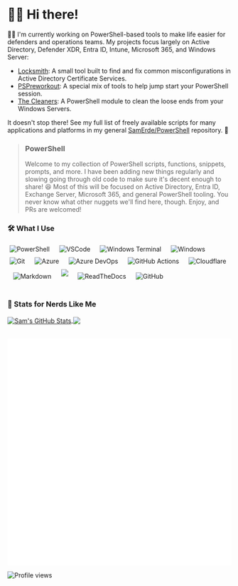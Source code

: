 # 👋🏻 Hi there!

👨‍💻 I'm currently working on PowerShell-based tools to make life easier for defenders and operations teams. My projects focus largely on Active Directory, Defender XDR, Entra ID, Intune, Microsoft 365, and Windows Server:

 - [Locksmith](https://github.com/TrimarcJake/Locksmith): A small tool built to find and fix common misconfigurations in Active Directory Certificate Services.
 - [PSPreworkout](https://github.com/SamErde/PSPreworkout): A special mix of tools to help jump start your PowerShell session.
 - [The Cleaners](https://github.com/SamErde/TheCleaners): A PowerShell module to clean the loose ends from your Windows Servers.

It doesn't stop there! See my full list of freely available scripts for many applications and platforms in my general [SamErde/PowerShell](https://github.com/SamErde/PowerShell) repository. 🫴
> ### PowerShell
> Welcome to my collection of PowerShell scripts, functions, snippets, prompts, and more. I have been adding new things regularly and slowing going through old code to make sure it's decent enough to share! 😆 Most of this will be focused on Active Directory, Entra ID, Exchange Server, Microsoft 365, and general PowerShell tooling. You never know what other nuggets we'll find here, though. Enjoy, and PRs are welcomed!

### 🛠️ What I Use
<div id="logos">
  <img alt="PowerShell" width="30px" src="https://raw.githubusercontent.com/PowerShell/PowerShell/6ceaf92bf941f8c08367016c8cfe1dcc9aafbce1/assets/ps_black_128.svg" style="margin:5px" />  &nbsp;  
  <img alt="VSCode" width="30px" src="https://cdn.jsdelivr.net/gh/devicons/devicon/icons/vscode/vscode-original.svg" style="margin:5px" />  &nbsp;  
  <img alt="Windows Terminal" width="30px" src="https://raw.githubusercontent.com/microsoft/terminal/main/res/terminal.ico" style="margin:5px" />  &nbsp;  
  <img alt="Windows" width="30px" src="https://cdn.jsdelivr.net/gh/devicons/devicon@latest/icons/windows11/windows11-original.svg" style="margin:5px" />  &nbsp;  
  <img alt="Git" width="30px" src="https://cdn.jsdelivr.net/gh/devicons/devicon/icons/git/git-original.svg" style="margin:5px" />  &nbsp;  
  <img alt="Azure" width="30px" src="https://cdn.jsdelivr.net/gh/devicons/devicon/icons/azure/azure-original.svg" style="margin:5px" />  &nbsp;  
  <img alt="Azure DevOps" width="30px" src="https://cdn.jsdelivr.net/gh/devicons/devicon@latest/icons/azuredevops/azuredevops-original.svg" style="margin:5px" />  &nbsp;  
  <img alt="GitHub Actions" width="30px" src="https://cdn.jsdelivr.net/gh/devicons/devicon@latest/icons/githubactions/githubactions-original.svg" style="margin:5px" />  &nbsp;  
  <img alt="Cloudflare" width="30px" src="https://cdn.jsdelivr.net/gh/devicons/devicon@latest/icons/cloudflare/cloudflare-original.svg" style="margin:5px" />  &nbsp;  
  <img alt="Markdown" width="30px" src="https://cdn.jsdelivr.net/gh/devicons/devicon@latest/icons/readthedocs/readthedocs-original.svg" style="margin:5px" />  &nbsp;  
  <img alkt="Jekyll" width="30px" src="https://cdn.jsdelivr.net/gh/devicons/devicon@latest/icons/jekyll/jekyll-original.svg" style="margin:5px" />  &nbsp;  
  <img alt="ReadTheDocs" width="30px" src="https://cdn.jsdelivr.net/gh/devicons/devicon@latest/icons/markdown/markdown-original.svg" style="margin:5px" />  &nbsp;  
  <img alt="GitHub" width="30px" src="https://cdn.jsdelivr.net/gh/devicons/devicon/icons/github/github-original.svg" style="margin:5px" />  
</div>
&nbsp;  
&nbsp;  

### 🔢 Stats for Nerds Like Me

<a href="https://github.com/SamErde/SamErde">
  <img align="center" src="https://github-readme-stats.vercel.app/api?username=SamErde&show_icons=true&hide=&line_height=27&count_private=false" alt="Sam's GitHub Stats" />
</a>
<a href="https://github.com/SamErde/SamErde">
  <img align="center" src="https://github-readme-stats.vercel.app/api/top-langs/?username=SamErde&langs_count=3" />
</a>

&nbsp;  
<a href="https://github.com/SamErde/SamErde">
  <img align="center" src="/github-metrics.svg" />
</a>

![Profile views][views]

<!-- link references -->
[views]: https://komarev.com/ghpvc/?username=samerde
